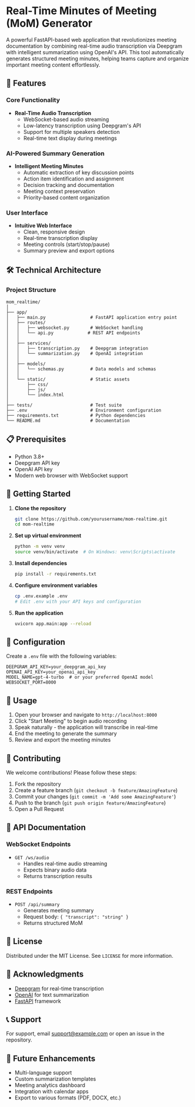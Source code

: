 # Real-Time Minutes of Meeting (MoM) Generator

A powerful FastAPI-based web application that revolutionizes meeting documentation by combining real-time audio transcription via Deepgram with intelligent summarization using OpenAI's API. This tool automatically generates structured meeting minutes, helping teams capture and organize important meeting content effortlessly.

## 🚀 Features

### Core Functionality
- **Real-Time Audio Transcription**
  - WebSocket-based audio streaming
  - Low-latency transcription using Deepgram's API
  - Support for multiple speakers detection
  - Real-time text display during meetings

### AI-Powered Summary Generation
- **Intelligent Meeting Minutes**
  - Automatic extraction of key discussion points
  - Action item identification and assignment
  - Decision tracking and documentation
  - Meeting context preservation
  - Priority-based content organization

### User Interface
- **Intuitive Web Interface**
  - Clean, responsive design
  - Real-time transcription display
  - Meeting controls (start/stop/pause)
  - Summary preview and export options

## 🛠️ Technical Architecture

### Project Structure
```plaintext
mom_realtime/
│
├── app/
│   ├── main.py                 # FastAPI application entry point
│   ├── routes/
│   │   ├── websocket.py        # WebSocket handling
│   │   └── api.py             # REST API endpoints
│   │
│   ├── services/
│   │   ├── transcription.py    # Deepgram integration
│   │   └── summarization.py    # OpenAI integration
│   │
│   ├── models/
│   │   └── schemas.py          # Data models and schemas
│   │
│   └── static/                 # Static assets
│       ├── css/
│       ├── js/
│       └── index.html
│
├── tests/                      # Test suite
├── .env                        # Environment configuration
├── requirements.txt            # Python dependencies
└── README.md                   # Documentation
```

## 📋 Prerequisites

- Python 3.8+
- Deepgram API key
- OpenAI API key
- Modern web browser with WebSocket support

## 🚀 Getting Started

1. **Clone the repository**
   ```bash
   git clone https://github.com/yourusername/mom-realtime.git
   cd mom-realtime
   ```

2. **Set up virtual environment**
   ```bash
   python -m venv venv
   source venv/bin/activate  # On Windows: venv\Scripts\activate
   ```

3. **Install dependencies**
   ```bash
   pip install -r requirements.txt
   ```

4. **Configure environment variables**
   ```bash
   cp .env.example .env
   # Edit .env with your API keys and configuration
   ```

5. **Run the application**
   ```bash
   uvicorn app.main:app --reload
   ```

## 🔧 Configuration

Create a `.env` file with the following variables:
```plaintext
DEEPGRAM_API_KEY=your_deepgram_api_key
OPENAI_API_KEY=your_openai_api_key
MODEL_NAME=gpt-4-turbo  # or your preferred OpenAI model
WEBSOCKET_PORT=8000
```

## 🎯 Usage

1. Open your browser and navigate to `http://localhost:8000`
2. Click "Start Meeting" to begin audio recording
3. Speak naturally - the application will transcribe in real-time
4. End the meeting to generate the summary
5. Review and export the meeting minutes

## 🤝 Contributing

We welcome contributions! Please follow these steps:

1. Fork the repository
2. Create a feature branch (`git checkout -b feature/AmazingFeature`)
3. Commit your changes (`git commit -m 'Add some AmazingFeature'`)
4. Push to the branch (`git push origin feature/AmazingFeature`)
5. Open a Pull Request

## 📄 API Documentation

### WebSocket Endpoints

- `GET /ws/audio`
  - Handles real-time audio streaming
  - Expects binary audio data
  - Returns transcription results

### REST Endpoints

- `POST /api/summary`
  - Generates meeting summary
  - Request body: `{ "transcript": "string" }`
  - Returns structured MoM

## 📝 License

Distributed under the MIT License. See `LICENSE` for more information.

## 🙏 Acknowledgments

- [Deepgram](https://deepgram.com/) for real-time transcription
- [OpenAI](https://openai.com/) for text summarization
- [FastAPI](https://fastapi.tiangolo.com/) framework

## 📞 Support

For support, email support@example.com or open an issue in the repository.

## 🔮 Future Enhancements

- Multi-language support
- Custom summarization templates
- Meeting analytics dashboard
- Integration with calendar apps
- Export to various formats (PDF, DOCX, etc.)
